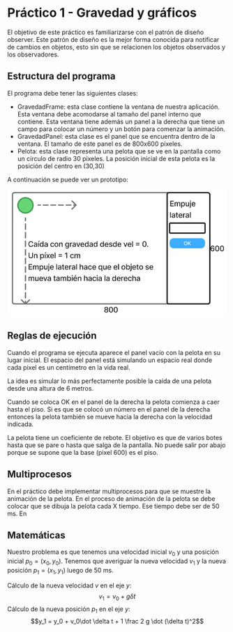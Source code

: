 # Práctico 1 - Gravedad y gráficos

El objetivo de este práctico es familiarizarse con el patrón
de diseño observer. Este patrón de diseño es la mejor forma
conocida para notificar de cambios en objetos, esto sin que
se relacionen los objetos observados y los observadores.

## Estructura del programa

El programa debe tener las siguientes clases:

* GravedadFrame: esta clase contiene la ventana de nuestra
  aplicación. Esta ventana debe acomodarse al tamaño del
  panel interno que contiene. Esta ventana tiene además un panel
  a la derecha que tiene un campo para colocar un número y
  un botón para comenzar la animación.
* GravedadPanel: esta clase es el panel que se encuentra dentro
  de la ventana. El tamaño de este panel es de 800x600 píxeles.
* Pelota: esta clase representa una pelota que se ve en la pantalla
  como un círculo de radio 30 píxeles. La posición inicial de
  esta pelota es la posición del centro en (30,30)

A continuación se puede ver un prototipo:

![P1 pantalla](p1_screen.png)

## Reglas de ejecución

Cuando el programa se ejecuta aparece el panel vacío con la
pelota en su lugar inicial. El espacio del panel está simulando
un espacio real donde cada pixel es un centímetro en la vida
real.

La idea es simular lo más perfectamente posible la caída de
una pelota desde una altura de 6 metros.

Cuando se coloca OK en el panel de la derecha la pelota
comienza a caer hasta el piso. Si es que se colocó un número
en el panel de la derecha entonces la pelota también se mueve
hacia la derecha con la velocidad indicada.

La pelota tiene un coeficiente de rebote. El objetivo es que de
varios botes hasta que se pare o hasta que salga de la pantalla.
No puede salir por abajo porque se supone que la base (pixel 600)
es el piso.

## Multiprocesos

En el práctico debe implementar multiprocesos para que
se muestre la animación de la pelota. En el proceso de
animación de la pelota se debe colocar que se dibuja la
pelota cada X tiempo. Ese tiempo debe ser de 50 ms. En

## Matemáticas

Nuestro problema es que tenemos una velocidad inicial
$v_0$ y una posición inicial $p_0 = (x_0, y_0)$. Tenemos
que averiguar la nueva velocidad $v_1$ y la nueva posición
$p_1 = (x_1, y_1)$ luego de 50 ms.

Cálculo de la nueva velocidad $v$ en el eje $y$:
$$v_1 = v_0 + g \dot \delta t$$
Cálculo de la nueva posición $p_1$ en el eje $y$:
$$y_1 = y_0  + v_0\dot \delta t + 1 \frac 2 g \dot (\delta t)^2$$